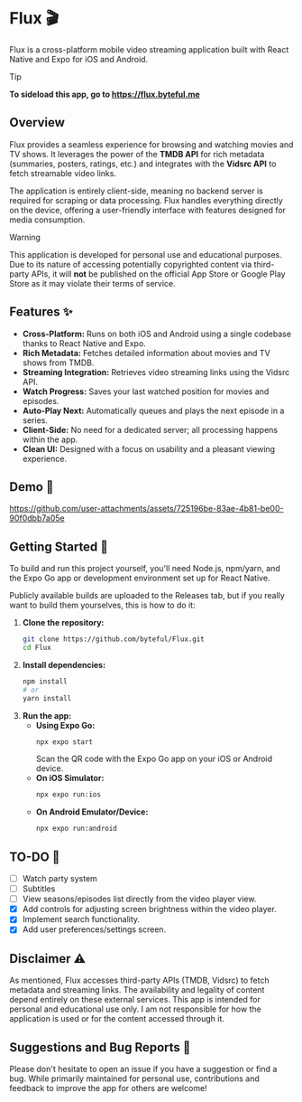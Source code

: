 # Flux 🎬

Flux is a cross-platform mobile video streaming application built with React Native and Expo for iOS and Android.

> [!TIP]
> **To sideload this app, go to https://flux.byteful.me**

## Overview

Flux provides a seamless experience for browsing and watching movies and TV shows. It leverages the power of the **TMDB API** for rich metadata (summaries, posters, ratings, etc.) and integrates with the **Vidsrc API** to fetch streamable video links.

The application is entirely client-side, meaning no backend server is required for scraping or data processing. Flux handles everything directly on the device, offering a user-friendly interface with features designed for media consumption.

> [!WARNING]
> This application is developed for personal use and educational purposes. Due to its nature of accessing potentially copyrighted content via third-party APIs, it will **not** be published on the official App Store or Google Play Store as it may violate their terms of service.

## Features ✨

*   **Cross-Platform:** Runs on both iOS and Android using a single codebase thanks to React Native and Expo.
*   **Rich Metadata:** Fetches detailed information about movies and TV shows from TMDB.
*   **Streaming Integration:** Retrieves video streaming links using the Vidsrc API.
*   **Watch Progress:** Saves your last watched position for movies and episodes.
*   **Auto-Play Next:** Automatically queues and plays the next episode in a series.
*   **Client-Side:** No need for a dedicated server; all processing happens within the app.
*   **Clean UI:** Designed with a focus on usability and a pleasant viewing experience.

## Demo 🎥

https://github.com/user-attachments/assets/725196be-83ae-4b81-be00-90f0dbb7a05e

## Getting Started 🚀

To build and run this project yourself, you'll need Node.js, npm/yarn, and the Expo Go app or development environment set up for React Native.

Publicly available builds are uploaded to the Releases tab, but if you really want to build them yourselves, this is how to do it:

1.  **Clone the repository:**
    ````bash
    git clone https://github.com/byteful/Flux.git
    cd Flux
    ````
2.  **Install dependencies:**
    ````bash
    npm install
    # or
    yarn install
    ````
3.  **Run the app:**
    *   **Using Expo Go:**
        ````bash
        npx expo start
        ````
        Scan the QR code with the Expo Go app on your iOS or Android device.
    *   **On iOS Simulator:**
        ````bash
        npx expo run:ios
        ````
    *   **On Android Emulator/Device:**
        ````bash
        npx expo run:android
        ````


## TO-DO 📝

-   [ ] Watch party system
-   [ ] Subtitles
-   [ ] View seasons/episodes list directly from the video player view.
-   [x] Add controls for adjusting screen brightness within the video player.
-   [x] Implement search functionality.
-   [x] Add user preferences/settings screen.

## Disclaimer ⚠️

As mentioned, Flux accesses third-party APIs (TMDB, Vidsrc) to fetch metadata and streaming links. The availability and legality of content depend entirely on these external services. This app is intended for personal and educational use only. I am not responsible for how the application is used or for the content accessed through it.

## Suggestions and Bug Reports 🐞

Please don't hesitate to open an issue if you have a suggestion or find a bug. While primarily maintained for personal use, contributions and feedback to improve the app for others are welcome!
